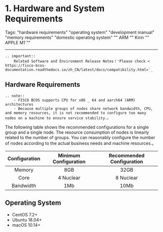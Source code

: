 # 1. Hardware and System Requirements

Tags: "hardware requirements" "operating system" "development manual" "memory requirements" "domestic operating system" "" ARM "" Kirin "" APPLE M1 ""

----

```eval_rst
.. important::
    Related Software and Environment Release Notes！'Please check < https://fisco-bcos-documentation.readthedocs.io/zh_CN/latest/docs/compatibility.html>`_
```

## Hardware Requirements

```eval_rst
.. note::
    - FISCO BCOS supports CPU for x86 _ 64 and aarch64 (ARM) architectures
    - Because multiple groups of nodes share network bandwidth, CPU, and memory resources, it is not recommended to configure too many nodes on a machine to ensure service stability.。
```

The following table shows the recommended configurations for a single group and a single node. The resource consumption of nodes is linearly related to the number of groups. You can reasonably configure the number of nodes according to the actual business needs and machine resources.。


|   **Configuration**   |   **Minimum Configuration**  |   **Recommended Configuration**   |
| :--------: |  :--------:  | :-------: |
| Memory|  8GB   |   32GB  |
| Core|  4 Nuclear|    8 Nuclear|
| Bandwidth|  1Mb   |   10Mb  |

## Operating System

- CentOS 7.2+
- Ubuntu 18.04+
- macOS 10.14+
